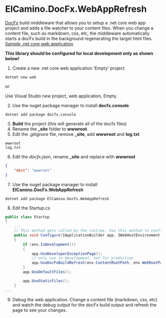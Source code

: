 # ElCamino.DocFx.WebAppRefresh
[DocFx](https://dotnet.github.io/docfx/index.html) build middleware that allows you to setup a .net core web app project and adds a file watcher to your content files. When you change a content file, such as markdown, css, etc, the middleware automatically starts a docFx build in the background regenerating the target html files.
[Sample .net core web application](https://github.com/dlmelendez/docFxWebAppRefresh/tree/master/sample/ElCamino.DocFx.WebAppRefresh.Sample) 

**This library should be configured for local development only as shown below!**
1. Create a new .net core web application 'Empty' project
```
dotnet new web
```
or 

Use Visual Studio new project, web application, Empty.

2. Use the nuget package manager to install **docfx.console**
```
dotnet add package docfx.console 
``` 
3. **Build** the project (this will generate all of the docfx files)
4. Rename the **_site** folder to **wwwroot**.
5. Edit the *.gitignore* file, remove **_site**, add **wwwroot** and **log.txt**
```
wwwroot
log.txt
```
6. Edit the *docfx.json*, rename **_site** and replace with **wwwroot**
```json
{
    "dest": "wwwroot"
}
```
7. Use the nuget package manager to install **ElCamino.DocFx.WebAppRefresh**
```
dotnet add package ElCamino.DocFx.WebAppRefresh 
```
8. Edit the Startup.cs
```c#
public class Startup
{
    ...
    // This method gets called by the runtime. Use this method to configure the HTTP request pipeline.
    public void Configure(IApplicationBuilder app, IWebHostEnvironment env)
    {
        if (env.IsDevelopment())
        {
            app.UseDeveloperExceptionPage();
            // only use in development, not for production
            app.UseDocFxBuildRefresh(env.ContentRootPath, env.WebRootPath);
        }
        app.UseDefaultFiles();

        app.UseStaticFiles();
    }
...
```
9. Debug the web application. Change a content file (markdown, css, etc) and watch the debug output for the docFx build output and refresh the page to see your changes.
